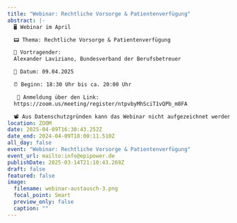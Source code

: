 ```yaml
---
title: "Webinar: Rechtliche Vorsorge & Patientenverfügung"
abstract: |-
  🖥️ Webinar im April

  📟 Thema: Rechtliche Vorsorge & Patientenverfügung

  👥 Vortragender:
  Alexander Laviziano, Bundesverband der Berufsbetreuer

  📅 Datum: 09.04.2025

  ⏰ Beginn: 18:30 Uhr bis ca. 20:00 Uhr

   🔏 Anmeldung über den Link: 
  https://zoom.us/meeting/register/ntpvbyMhSciT1vQPb_m8FA

  📽️ Aus Datenschutzgründen kann das Webinar nicht aufgezeichnet werden.
location: ZOOM
date: 2025-04-09T16:30:43.252Z
date_end: 2024-04-09T18:00:11.510Z
all_day: false
event: "Webinar: Rechtliche Vorsorge & Patientenverfügung"
event_url: mailto:info@epipower.de
publishDate: 2025-03-14T21:10:43.269Z
draft: false
featured: false
image:
  filename: webinar-austausch-3.png
  focal_point: Smart
  preview_only: false
  caption: ""
---
```

